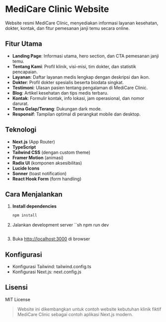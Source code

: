 # MediCare Clinic Website

Website resmi MediCare Clinic, menyediakan informasi layanan kesehatan, dokter, kontak, dan fitur pemesanan janji temu secara online.

## Fitur Utama

- **Landing Page**: Informasi utama, hero section, dan CTA pemesanan janji temu.
- **Tentang Kami**: Profil klinik, visi-misi, tim dokter, dan statistik pencapaian.
- **Layanan**: Daftar layanan medis lengkap dengan deskripsi dan ikon.
- **Dokter**: Profil dokter spesialis beserta biodata singkat.
- **Testimoni**: Ulasan pasien tentang pengalaman di MediCare Clinic.
- **Blog**: Artikel kesehatan dan tips medis terbaru.
- **Kontak**: Formulir kontak, info lokasi, jam operasional, dan nomor darurat.
- **Tema Gelap/Terang**: Dukungan dark mode.
- **Responsif**: Tampilan optimal di perangkat mobile dan desktop.

## Teknologi

- **Next.js** (App Router)
- **TypeScript**
- **Tailwind CSS** (dengan custom theme)
- **Framer Motion** (animasi)
- **Radix UI** (komponen aksesibilitas)
- **Lucide Icons**
- **Sonner** (toast notification)
- **React Hook Form** (form handling)

## Cara Menjalankan

1. **Install dependencies**
   ```sh
   npm install
   ```
2. Jalankan development server
   ``sh
   npm run dev

   ```

   ```

3. Buka [http://localhost:3000](http://localhost:3000) di browser

## Konfigurasi

- Konfigurasi Tailwind: tailwind.config.ts
- Konfigurasi Next.js: next.config.js

## Lisensi

MIT License

> Website ini dikembangkan untuk contoh website kebutuhan klinik fiktif MediCare Clinic sebagai contoh aplikasi Next.js modern.
